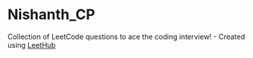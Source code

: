 # Nishanth_CP
Collection of LeetCode questions to ace the coding interview! - Created using [LeetHub](https://github.com/QasimWani/LeetHub)
